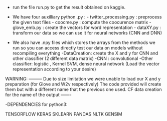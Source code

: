 - run the file run.py to get the result obtained on kaggle.

- We have four auxilliary python .py : 
            - twitter_processing.py : preprocess the given text files
            - coocme.py : compute the coocurence matrix 
            - glove_emb.py : create the vectors for word representation
            - dataXY.py : transform our data so we can use it for neural networks (CNN and DNN)
            
- We also have .npy files which stores the arrays from the methods we run so you can access directly test our data on models without recompiling everything
	-DataCreation: create the X and y for CNN and other classifier (2 different data matrix)
	-CNN : convolutional 
	-Other classifier: logistic , Kernel SVM, dense neural network 
	(Load the vector representation according to your desire)

WARNING:
———
Due to size limitation we were unable to load our X and y preparation (for Glove and W2v respectively) 
The code provided will create them but with a different name that the previous one used. CF data creation for the name of the output
——-

-DEPENDENCIES for python3:

TENSORFLOW
KERAS
SKLEARN
PANDAS
NLTK
GENSIM
